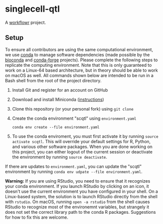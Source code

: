 # singlecell-qtl

A [workflowr][] project.

## Setup

To ensure all contributors are using the same computational environment, we use
[conda][] to manage software dependencies (made possible by the [bioconda][] and
[conda-forge][] projects). Please complete the following steps to replicate the
computing environment. Note that this is only guaranteed to work on a Linux-64
based architecture, but in theory should be able to work on macOS as well. All
commands shown below are intended to be run in a Bash shell from the root of the
project directory.

1. Install Git and register for an account on GitHub

1. Download and install Miniconda ([instructions](https://conda.io/miniconda.html))

1. Clone this repository (or your personal fork) using `git clone`

1. Create the conda environment "scqtl" using `environment.yaml`
    ```
    conda env create --file environment.yaml
    ```

1. To use the conda enviroment, you must first activate it by running `source
activate scqtl`. This will override your default settings for R, Python, and
various other software packages. When you are done working on this project, you
can either logout of the current session or deactivate the environment by
running `source deactivate`.

If there are updates to `environment.yaml`, you can update the "scqtl"
environment by running `conda env udpate --file environment.yaml`.

**Warning:** If you are using RStudio, you need to ensure that it recognizes
  your conda environment. If you launch RStudio by clicking on an icon, it
  doesn't use the current environment you have configured in your shell. On a
  Linux-based system, the solution is to launch RStudio directly from the shell
  with `rstudio`. On macOS, running `open -a rstudio` from the shell causes
  RStudio to recognize most of the environemnt variables, but strangely it does
  not set the correct library path to the conda R packages. Suggestions for how
  to fix this are welcome.

[bioconda]: https://bioconda.github.io
[conda]: https://conda.io/docs/
[conda-forge]: https://conda-forge.org/
[workflowr]: https://github.com/jdblischak/workflowr
